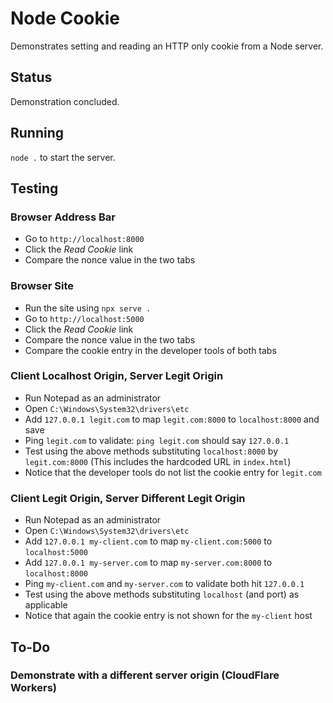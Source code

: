 # Node Cookie

Demonstrates setting and reading an HTTP only cookie from a Node server.

## Status

Demonstration concluded.

## Running

`node .` to start the server.

## Testing

### Browser Address Bar

- Go to `http://localhost:8000`
- Click the *Read Cookie* link
- Compare the nonce value in the two tabs

### Browser Site

- Run the site using `npx serve .`
- Go to `http://localhost:5000`
- Click the *Read Cookie* link
- Compare the nonce value in the two tabs
- Compare the cookie entry in the developer tools of both tabs

### Client Localhost Origin, Server Legit Origin

- Run Notepad as an administrator
- Open `C:\Windows\System32\drivers\etc`
- Add `127.0.0.1 legit.com` to map `legit.com:8000` to `localhost:8000` and save
- Ping `legit.com` to validate: `ping legit.com` should say `127.0.0.1`
- Test using the above methods substituting `localhost:8000` by `legit.com:8000`
  (This includes the hardcoded URL in `index.html`)
- Notice that the developer tools do not list the cookie entry for `legit.com`

### Client Legit Origin, Server Different Legit Origin

- Run Notepad as an administrator
- Open `C:\Windows\System32\drivers\etc`
- Add `127.0.0.1 my-client.com` to map `my-client.com:5000` to `localhost:5000`
- Add `127.0.0.1 my-server.com` to map `my-server.com:8000` to `localhost:8000`
- Ping `my-client.com` and `my-server.com` to validate both hit `127.0.0.1`
- Test using the above methods substituting `localhost` (and port) as applicable
- Notice that again the cookie entry is not shown for the `my-client` host

## To-Do

### Demonstrate with a different server origin (CloudFlare Workers)

